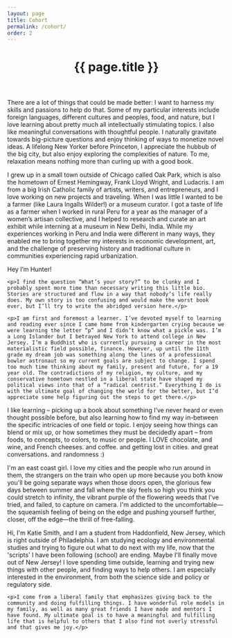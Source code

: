 ```yaml
---
layout: page
title: Cohort
permalink: /cohort/
order: 2
---
```


<header class="post-header">
  <h1 class="post-title">{{ page.title }}</h1>
</header>

<div class="pure-g">
  <div class="pure-u-1 pure-u-sm-1-2">
    <p>There are a lot of things that could be made better: I want to harness my skills and passions to help do that. Some of my particular interests include foreign languages, different cultures and peoples, food, and nature, but I love learning about pretty much all intellectually stimulating topics. I also like meaningful conversations with thoughtful people. I naturally gravitate towards big-picture questions and enjoy thinking of ways to monetize novel ideas. A lifelong New Yorker before Princeton, I appreciate the hubbub of the big city, but also enjoy exploring the complexities of nature. To me, relaxation means nothing more than curling up with a good book.</p>
  </div>
  <div class="pure-u-1 pure-u-sm-1-2">
    <p>I grew up in a small town outside of Chicago called Oak Park, which is also the hometown of Ernest Hemingway, Frank Lloyd Wright, and Ludacris.  I am from a big Irish Catholic family of artists, writers, and entrepreneurs, and I love working on new projects and traveling.  When I was little I wanted to be a farmer (like Laura Ingalls Wilder!) or a museum curator.  I got a taste of life as a farmer when I worked in rural Peru for a year as the manager of a women’s artisan collective, and I helped to research and curate an art exhibit while interning at a museum in New Delhi, India.  While my experiences working in Peru and India were different in many ways, they enabled me to bring together my interests in economic development, art, and the challenge of preserving history and traditional culture in communities experiencing rapid urbanization.</p>
  </div>
  <div class="pure-u-1 pure-u-sm-1-2">
    <p>Hey I’m Hunter!</p>

    <p>I find the question “What’s your story?” to be clunky and I probably spent more time than necessary writing this little bio. Stories are structured and flow in a way that nobody’s life really does. My own story is too confusing and would make the worst book ever, but I’ll try to write the abridged version here.</p>

    <p>I am first and foremost a learner. I’ve devoted myself to learning and reading ever since I came home from kindergarten crying because we were learning the letter “p” and I didn’t know what a pickle was. I’m a Long Islander but I betrayed New York to attend college in New Jersey. I’m a Buddhist who is currently pursuing a career in the most materialistic field possible, finance. However, up until the 11th grade my dream job was something along the lines of a professional bowler astronaut so my current goals are subject to change. I spend too much time thinking about my family, present and future, for a 19 year old. The contradictions of my religion, my culture, and my conservative hometown nestled in a liberal state have shaped my political views into that of a “radical centrist.” Everything I do is with the ultimate goal of changing the world for the better, but I’d appreciate some help figuring out the steps to get there.</p>
  </div>
  <div class="pure-u-1 pure-u-sm-1-2">
    <p>I like learning – picking up a book about something I’ve never heard or even thought possible before, but also learning how to find my way in-between the specific intricacies of one field or topic. I enjoy seeing how things can blend or mix up, or how sometimes they must be decidedly apart – from foods, to concepts, to colors, to music or people. I LOVE chocolate, and wine, and French cheeses. and coffee. and getting lost in cities. and great conversations. and randomness :)</p>
  </div>
  <div class="pure-u-1 pure-u-sm-1-2">
    <p>I'm an east coast girl. I love my cities and the people who run around in them, the strangers on the train who open up more because you both know you'll be going separate ways when those doors open, the glorious few days between summer and fall where the sky feels so high you think you could stretch to infinity, the vibrant purple of the flowering weeds that I've tried, and failed, to capture on camera. I'm addicted to the uncomfortable—the squeamish feeling of being on the edge and pushing yourself further, closer, off the edge—the thrill of free-falling.</p>
  </div>
  <div class="pure-u-1 pure-u-sm-1-2">
    <p>Hi, I'm Katie Smith, and I am a student from Haddonfield, New Jersey, which is right outside of Philadelphia. I am studying ecology and environmental studies and trying to figure out what to do next with my life, now that the 'scripts' I have been following (school) are ending. Maybe I'll finally move out of New Jersey! I love spending time outside, learning and trying new things with other people, and finding ways to help others. I am especially interested in the environment, from both the science side and policy or regulatory side.</p>

    <p>I come from a liberal family that emphasizes giving back to the community and doing fulfilling things. I have wonderful role models in my family, as well as many great friends I have made and mentors I have found. My ultimate goal is to have a meaningful and fulfilling life that is helpful to others that I also find not overly stressful and that gives me joy.</p>
  </div>
</div>
